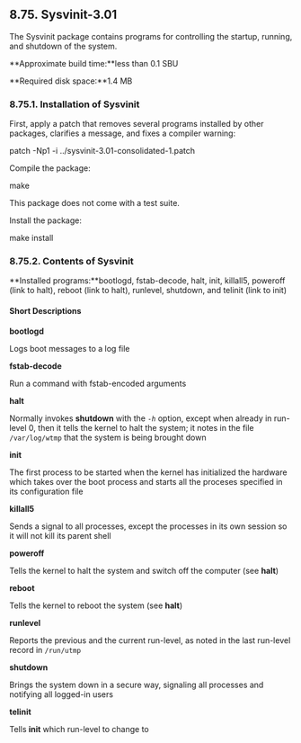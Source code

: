 ## 8.75. Sysvinit-3.01

The Sysvinit package contains programs for controlling the startup, running, and shutdown of the system.

**Approximate build time:**less than 0.1 SBU

**Required disk space:**1.4 MB

### 8.75.1. Installation of Sysvinit

First, apply a patch that removes several programs installed by other packages, clarifies a message, and fixes a compiler warning:

patch -Np1 -i ../sysvinit-3.01-consolidated-1.patch

Compile the package:

make

This package does not come with a test suite.

Install the package:

make install

### 8.75.2. Contents of Sysvinit

**Installed programs:**bootlogd, fstab-decode, halt, init, killall5, poweroff (link to halt), reboot (link to halt), runlevel, shutdown, and telinit (link to init)

#### Short Descriptions

**bootlogd**

Logs boot messages to a log file

**fstab-decode**

Run a command with fstab-encoded arguments

**halt**

Normally invokes **shutdown** with the _`-h`_ option, except when already in run-level 0, then it tells the kernel to halt the system; it notes in the file `/var/log/wtmp` that the system is being brought down

**init**

The first process to be started when the kernel has initialized the hardware which takes over the boot process and starts all the proceses specified in its configuration file

**killall5**

Sends a signal to all processes, except the processes in its own session so it will not kill its parent shell

**poweroff**

Tells the kernel to halt the system and switch off the computer (see **halt**)

**reboot**

Tells the kernel to reboot the system (see **halt**)

**runlevel**

Reports the previous and the current run-level, as noted in the last run-level record in `/run/utmp`

**shutdown**

Brings the system down in a secure way, signaling all processes and notifying all logged-in users

**telinit**

Tells **init** which run-level to change to